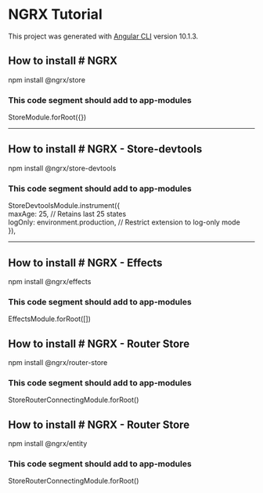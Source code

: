 # NGRX Tutorial

This project was generated with [Angular CLI](https://github.com/angular/angular-cli) version 10.1.3.

## How to install # NGRX

npm install @ngrx/store

### This code segment should add to app-modules

StoreModule.forRoot({})

<hr/>

## How to install # NGRX - Store-devtools

npm install @ngrx/store-devtools

### This code segment should add to app-modules
StoreDevtoolsModule.instrument({ <br>
maxAge: 25, // Retains last 25 states  <br>
logOnly: environment.production, // Restrict extension to log-only mode <br>
}),

<hr/>

## How to install # NGRX - Effects

npm install @ngrx/effects

### This code segment should add to app-modules

EffectsModule.forRoot([])

## How to install # NGRX - Router Store

npm install @ngrx/router-store

### This code segment should add to app-modules

StoreRouterConnectingModule.forRoot()

## How to install # NGRX - Router Store

npm install @ngrx/entity

### This code segment should add to app-modules

StoreRouterConnectingModule.forRoot()
